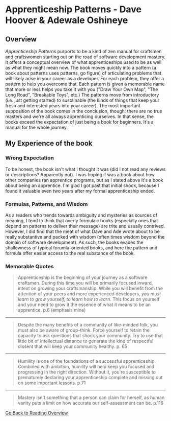 # Apprenticeship Patterns - Dave Hoover & Adewale Oshineye

## Overview
*Apprenticeship Patterns* purports to be a kind of zen manual for craftsmen and craftswomen starting out on the road of software development mastery. It offers a conceptual overview of what apprenticeships used to be as well as what they might mean now. The book moves quickly into a pattern (a book about patterns uses patterns, go figure) of articulating problems that will likely arise in your career as a developer. For each problem, they offer a pattern to help you overcome that. Each pattern is given a memorable name that more or less helps you take it with you ("Draw Your Own Map", "The Long Road", "Breakable Toys", etc.) The patterns move from introductory (i.e. just getting started) to sustainable (the kinds of things that keep your fresh and interested years into your career). The most important supposition of the book comes in the conclusion, though: there are no true masters and we're all always apprenticing ourselves. In that sense, the books exceed the expectation of just being a book for beginners. It's a manual for the whole journey.

## My Experience of the book
### Wrong Expectation
To be honest, the book isn't what I thought it was (did I not read any reviews or descriptions? Apparently not). I was hoping it was a book about how other companies ran apprentice programs, but as I stated above it's a book about being an apprentice. I'm glad I got past that initial shock, because I found it valuable even two years after my formal apprenticeship ended.
### Formulas, Patterns, and Wisdom
As a readers who trends towards ambiguity and mysteries as sources of meaning, I tend to think that overly formulaic books (especially ones that depend on patterns to deliver their message) are trite and usually contrived. However, I did find that the meat of what Dave and Ade wrote about to be really substantive and packed with wisdom (often times wisdom beyond the domain of software development). As such, the books evades the shallowness of typical forumla-oriented books, and here the pattern and formula offer easier access to the real substance of the book.
### Memorable Quotes

> Apprenticeship is the beginning of your journey as a software craftsman. During this time you will be primarily focused inward, intent on growing your craftsmanship. While you will benefit from the attention of your peers and more experienced developers, *you must learn to grow yourself, to learn how to learn*. This focus on yourself and your need to grow it the essence of what it means to be an apprentice.
p.6 (emphasis mine)

---

> Despite the many benefits of a community of like-minded folk, you must also be aware of group-think. Force yourself to retain the capacity to ask questions that shock your community. Try to use that little bit of intellectual distance to generate the kind of respectful dissent that will keep your community healthy.
p. 65

---

> Humility is one of the foundations of a successful apprenticeship. Combined with ambition, humility will help keep you focused and progressing in the right direction. Without it, you're susceptible to prematurely declaring your apprenticeship complete and missing out on some important lessons.
p.71

---

> Mastery isn't something that a person can claim for herself, as human vanity puts a limit on how accurate our self-assessment can be.
p.116


[Go Back to Reading Overview](https://github.com/jsumnersmith/reading)
